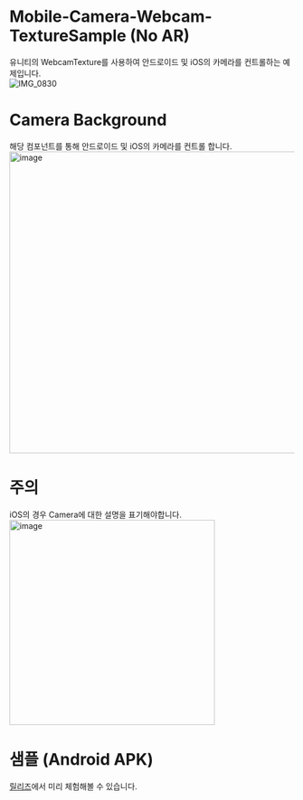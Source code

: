 # Mobile-Camera-Webcam-TextureSample (No AR)

유니티의 WebcamTexture를 사용하여 안드로이드 및 iOS의 카메라를 컨트롤하는 예제입니다.  
![IMG_0830](https://github.com/user-attachments/assets/8fa08d49-db03-4b1b-a859-64378ad1bb6e)

# Camera Background
해당 컴포넌트를 통해 안드로이드 및 iOS의 카메라를 컨트롤 합니다.  
<img width="534" alt="image" src="https://github.com/user-attachments/assets/2550cb18-879b-4a1c-9dc9-353c59eae3da" />

# 주의
iOS의 경우 Camera에 대한 설명을 표기해야합니다.  
<img width="363" alt="image" src="https://github.com/user-attachments/assets/4e8f59d0-3dff-4de6-af90-b1ea65ada5dc" />

# 샘플 (Android APK)
[릴리즈](https://github.com/NK-Studio/Mobile-Camera-Webcam-TextureSample/releases/tag/1.0.0)에서 미리 체험해볼 수 있습니다.
